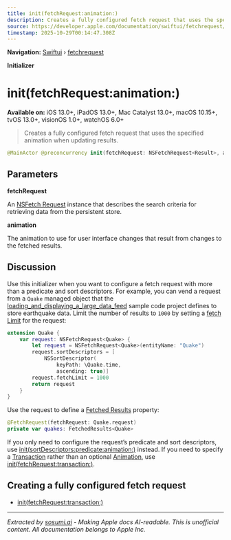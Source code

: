 ```yaml
---
title: init(fetchRequest:animation:)
description: Creates a fully configured fetch request that uses the specified animation when updating results.
source: https://developer.apple.com/documentation/swiftui/fetchrequest/init(fetchrequest:animation:)
timestamp: 2025-10-29T00:14:47.308Z
---
```


**Navigation:** [Swiftui](/documentation/swiftui) › [fetchrequest](/documentation/swiftui/fetchrequest)

**Initializer**

# init(fetchRequest:animation:)

**Available on:** iOS 13.0+, iPadOS 13.0+, Mac Catalyst 13.0+, macOS 10.15+, tvOS 13.0+, visionOS 1.0+, watchOS 6.0+

> Creates a fully configured fetch request that uses the specified animation when updating results.

```swift
@MainActor @preconcurrency init(fetchRequest: NSFetchRequest<Result>, animation: Animation? = nil)
```

## Parameters

**fetchRequest**

An [NSFetch Request](/documentation/CoreData/NSFetchRequest) instance that describes the search criteria for retrieving data from the persistent store.



**animation**

The animation to use for user interface changes that result from changes to the fetched results.



## Discussion

Use this initializer when you want to configure a fetch request with more than a predicate and sort descriptors. For example, you can vend a request from a `Quake` managed object that the [loading_and_displaying_a_large_data_feed](/documentation/swiftui/loading_and_displaying_a_large_data_feed) sample code project defines to store earthquake data. Limit the number of results to `1000` by setting a [fetch Limit](/documentation/CoreData/NSFetchRequest/fetchLimit) for the request:

```swift
extension Quake {
    var request: NSFetchRequest<Quake> {
        let request = NSFetchRequest<Quake>(entityName: "Quake")
        request.sortDescriptors = [
            NSSortDescriptor(
                keyPath: \Quake.time,
                ascending: true)]
        request.fetchLimit = 1000
        return request
    }
}
```

Use the request to define a [Fetched Results](/documentation/swiftui/fetchedresults) property:

```swift
@FetchRequest(fetchRequest: Quake.request)
private var quakes: FetchedResults<Quake>
```

If you only need to configure the request’s predicate and sort descriptors, use [init(sortDescriptors:predicate:animation:)](/documentation/swiftui/fetchrequest/init(sortdescriptors:predicate:animation:)) instead. If you need to specify a [Transaction](/documentation/swiftui/transaction) rather than an optional [Animation](/documentation/swiftui/animation), use [init(fetchRequest:transaction:)](/documentation/swiftui/fetchrequest/init(fetchrequest:transaction:)).

## Creating a fully configured fetch request

- [init(fetchRequest:transaction:)](/documentation/swiftui/fetchrequest/init(fetchrequest:transaction:))

---

*Extracted by [sosumi.ai](https://sosumi.ai) - Making Apple docs AI-readable.*
*This is unofficial content. All documentation belongs to Apple Inc.*
